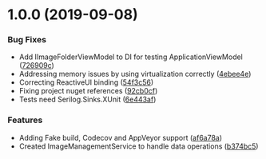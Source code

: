 # 1.0.0 (2019-09-08)


### Bug Fixes

* Add IImageFolderViewModel to DI for testing ApplicationViewModel ([726909c](https://github.com/justaprogrammer/Son-of-Picasso/commit/726909c))
* Addressing memory issues by using virtualization correctly ([4ebee4e](https://github.com/justaprogrammer/Son-of-Picasso/commit/4ebee4e))
* Correcting ReactiveUI binding ([54f3c56](https://github.com/justaprogrammer/Son-of-Picasso/commit/54f3c56))
* Fixing project nuget references ([92cb0cf](https://github.com/justaprogrammer/Son-of-Picasso/commit/92cb0cf))
* Tests need Serilog.Sinks.XUnit ([6e443af](https://github.com/justaprogrammer/Son-of-Picasso/commit/6e443af))


### Features

* Adding Fake build, Codecov and AppVeyor support ([af6a78a](https://github.com/justaprogrammer/Son-of-Picasso/commit/af6a78a))
* Created ImageManagementService to handle data operations ([b374bc5](https://github.com/justaprogrammer/Son-of-Picasso/commit/b374bc5))
